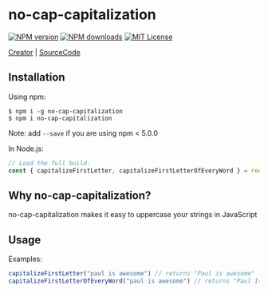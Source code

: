 # no-cap-capitalization

[![NPM version][npm-version-image]][npm-url]
[![NPM downloads][npm-downloads-image]][npm-downloads-url]
[![MIT License][license-image]][license-url]


[Creator](https://github.com/Paul-0x5061756c) |
[SourceCode](https://github.com/Paul-0x5061756c/no-cap-capitalization)

## Installation


Using npm:
```shell
$ npm i -g no-cap-capitalization
$ npm i no-cap-capitalization
```
Note: add `--save` if you are using npm < 5.0.0

In Node.js:
```js
// Load the full build.
const { capitalizeFirstLetter, capitalizeFirstLetterOfEveryWord } = require("no-cap-capitalization")
```


## Why no-cap-capitalization?

no-cap-capitalization makes it easy to uppercase your strings in JavaScript

## Usage


Examples:
```js
capitalizeFirstLetter("paul is awesome") // returns "Paul is awesome"
capitalizeFirstLetterOfEveryWord("paul is awesome") // returns "Paul Is Awesome"
```

[npm-url]: https://www.npmjs.com/package/no-cap-capitalization
[npm-version-image]: https://img.shields.io/npm/v/no-cap-capitalization.svg?style=flat

[npm-downloads-image]: https://img.shields.io/npm/dm/no-cap-capitalization.svg?style=flat
[npm-downloads-url]: https://npmcharts.com/compare/no-cap-capitalization?minimal=true


[license-image]: https://img.shields.io/badge/license-ICS-blue.svg?style=flat
[license-url]: LICENSE

[npm-url]: https://npmjs.org/package/no-cap-capitalization
[npm-version-image]: https://img.shields.io/npm/v/no-cap-capitalization.svg?style=flat

[npm-downloads-image]: https://img.shields.io/npm/dm/no-cap-capitalization.svg?style=flat
[npm-downloads-url]: https://npmcharts.com/compare/no-cap-capitalization?minimal=true
